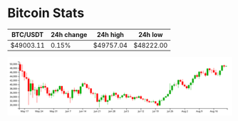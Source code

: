 # Bitcoin Stats

BTC/USDT|24h change|24h high|24h low|
|---|---|---|---|
|$49003.11|0.15%|$49757.04|$48222.00|

<img src="./chart.svg">
